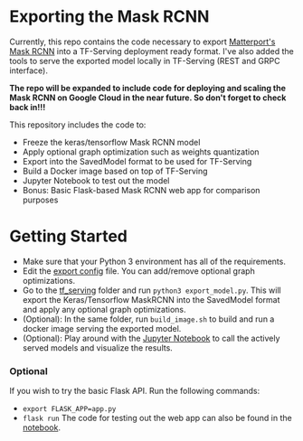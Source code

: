 # Exporting the Mask RCNN

Currently, this repo contains the code necessary to export [Matterport's Mask RCNN][1] into a TF-Serving deployment ready format. I've also added the tools to serve the exported model locally in TF-Serving (REST and GRPC interface).

**The repo will be expanded to include code for deploying and scaling the Mask RCNN  on Google Cloud in the near future. So don't forget to check back in!!!**

This repository includes the code to:
* Freeze the keras/tensorflow Mask RCNN model
* Apply optional graph optimization such as weights quantization
* Export into the SavedModel format to be used for TF-Serving
* Build a Docker image based on top of TF-Serving
* Jupyter Notebook to test out the model
* Bonus: Basic Flask-based Mask RCNN web app for comparison purposes

# Getting Started

* Make sure that your Python 3 environment has all of the requirements.
* Edit the [export config][2] file. You can add/remove optional graph optimizations.
* Go to the [tf_serving][3] folder and run `python3 export_model.py`. This will export the Keras/Tensorflow MaskRCNN into the SavedModel format and apply any optional graph optimizations. 
* (Optional): In the same folder, run `build_image.sh` to build and run a docker image serving the exported model.
* (Optional): Play around with the [Jupyter Notebook][4] to call the actively served models and visualize the results.

### Optional
If you wish to try the basic Flask API. Run the following commands:
* `export FLASK_APP=app.py`
* `flask run`
The code for testing out the web app can also be found in the [notebook][4].


[1]: https://github.com/matterport/Mask_RCNN "Mask RCNN"
[2]: https://github.com/moganesyan/tensorflow_model_deployment/blob/mask-r-cnn/tf_serving/export_config.py "export_config"
[3]: https://github.com/moganesyan/tensorflow_model_deployment/tree/mask-r-cnn/tf_serving "tf_serving"
[4]: https://github.com/moganesyan/tensorflow_model_deployment/blob/mask-r-cnn/notebooks/TF_SERVING_Model_Test.ipynb "notebook"
